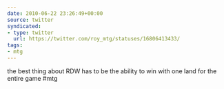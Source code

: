```yaml
---
date: 2010-06-22 23:26:49+00:00
source: twitter
syndicated:
- type: twitter
  url: https://twitter.com/roy_mtg/statuses/16806413433/
tags:
- mtg
---
```


the best thing about RDW has to be the ability to win with one land for the entire game #mtg